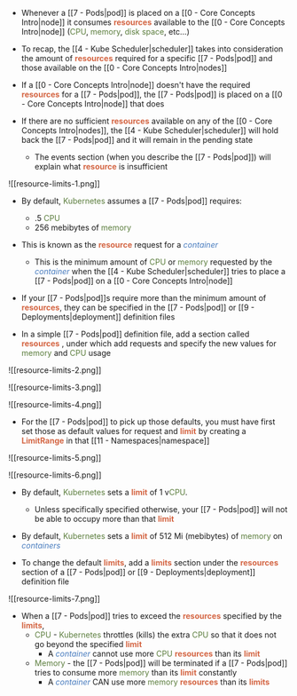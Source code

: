 - Whenever a [[7 - Pods|pod]] is placed on a [[0 - Core Concepts Intro|node]] it consumes <b><span style="color:#d46644">resources</span></b> available to the [[0 - Core Concepts Intro|node]] (<span style="color:#5c7e3e">CPU</span>, <span style="color:#5c7e3e">memory</span>, <span style="color:#5c7e3e">disk space</span>, etc…)

- To recap, the [[4 - Kube Scheduler|scheduler]] takes into consideration the amount of <b><span style="color:#d46644">resources</span></b> required for a specific [[7 - Pods|pod]] and those available on the [[0 - Core Concepts Intro|nodes]]

- If a [[0 - Core Concepts Intro|node]] doesn't have the required <b><span style="color:#d46644">resources</span></b> for a [[7 - Pods|pod]], the [[7 - Pods|pod]] is placed on a [[0 - Core Concepts Intro|node]] that does

- If there are no sufficient <b><span style="color:#d46644">resources</span></b> available on any of the [[0 - Core Concepts Intro|nodes]], the [[4 - Kube Scheduler|scheduler]] will hold back the [[7 - Pods|pod]] and it will remain in the pending state
	- The events section (when you describe the [[7 - Pods|pod]]) will explain what <b><span style="color:#d46644">resource</span></b> is insufficient

![[resource-limits-1.png]]

- By default, <span style="color:#5c7e3e">Kubernetes</span> assumes a [[7 - Pods|pod]] requires:
	- .5 <span style="color:#5c7e3e">CPU</span>
	- 256 mebibytes of <span style="color:#5c7e3e">memory</span>

- This is known as the <b><span style="color:#d46644">resource</span></b> request for a <i><span style="color:#477bbe">container</span></i>
	- This is the minimum amount of <span style="color:#5c7e3e">CPU</span> or <span style="color:#5c7e3e">memory</span> requested by the <i><span style="color:#477bbe">container</span></i> when the [[4 - Kube Scheduler|scheduler]] tries to place a [[7 - Pods|pod]] on a [[0 - Core Concepts Intro|node]]

- If your [[7 - Pods|pod]]s require more than the minimum amount of <b><span style="color:#d46644">resources</span></b>, they can be specified in the [[7 - Pods|pod]] or [[9 - Deployments|deployment]] definition files

- In a simple [[7 - Pods|pod]] definition file, add a section called <b><span style="color:#d46644">resources</span></b> , under which add requests and specify the new values for <span style="color:#5c7e3e">memory</span> and <span style="color:#5c7e3e">CPU</span> usage

![[resource-limits-2.png]]

![[resource-limits-3.png]]

![[resource-limits-4.png]]

- For the [[7 - Pods|pod]] to pick up those defaults, you must have first set those as default values for request and <b><span style="color:#d46644">limit</span></b> by creating a <b><span style="color:#d46644">LimitRange</span></b> in that [[11 - Namespaces|namespace]]

![[resource-limits-5.png]]

![[resource-limits-6.png]]

- By default, <span style="color:#5c7e3e">Kubernetes</span> sets a <b><span style="color:#d46644">limit</span></b> of 1 v<span style="color:#5c7e3e">CPU</span>.
	- Unless specifically specified otherwise, your [[7 - Pods|pod]] will not be able to occupy more than that <b><span style="color:#d46644">limit</span></b>

- By default, <span style="color:#5c7e3e">Kubernetes</span> sets a <b><span style="color:#d46644">limit</span></b> of 512 Mi (mebibytes) of <span style="color:#5c7e3e">memory</span> on <i><span style="color:#477bbe">containers</span></i>

- To change the default <b><span style="color:#d46644">limits</span></b>, add a <b><span style="color:#d46644">limits</span></b> section under the <b><span style="color:#d46644">resources</span></b> section of a [[7 - Pods|pod]] or [[9 - Deployments|deployment]] definition file

![[resource-limits-7.png]]

- When a [[7 - Pods|pod]] tries to exceed the <b><span style="color:#d46644">resources</span></b> specified by the <b><span style="color:#d46644">limits</span></b>,
	- <span style="color:#5c7e3e"><span style="color:#5c7e3e">CPU</span></span> - <span style="color:#5c7e3e">Kubernetes</span> throttles (kills) the extra <span style="color:#5c7e3e">CPU</span> so that it does not go beyond the specified <b><span style="color:#d46644">limit</span></b>
		- A <i><span style="color:#477bbe">container</span></i> cannot use more <span style="color:#5c7e3e">CPU</span> <b><span style="color:#d46644">resources</span></b> than its <b><span style="color:#d46644">limit</span></b>
	- <span style="color:#5c7e3e">Memory</span> - the [[7 - Pods|pod]] will be terminated if a [[7 - Pods|pod]] tries to consume more <span style="color:#5c7e3e">memory</span> than its <b><span style="color:#d46644">limit</span></b> constantly
		- A <i><span style="color:#477bbe">container</span></i> CAN use more <span style="color:#5c7e3e">memory</span> <b><span style="color:#d46644">resources</span></b> than its <b><span style="color:#d46644">limits</span></b>
